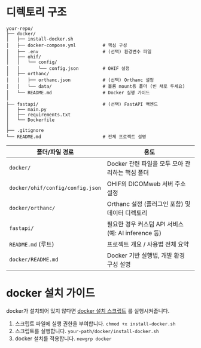 # 디렉토리 구조

```
your-repo/
├── docker/
│   ├── install-docker.sh
│   ├── docker-compose.yml          # 핵심 구성
│   ├── .env                        # (선택) 환경변수 파일
│   ├── ohif/
│   │   └── config/
│   │       └── config.json         # OHIF 설정
│   ├── orthanc/
│   │   ├── orthanc.json            # (선택) Orthanc 설정
│   │   └── data/                   # 볼륨 mount용 폴더 (빈 채로 두세요)
│   └── README.md                   # Docker 실행 가이드
│
├── fastapi/                        # (선택) FastAPI 백엔드
│   ├── main.py
│   ├── requirements.txt
│   └── Dockerfile
│
├── .gitignore
└── README.md                       # 전체 프로젝트 설명
```

| 폴더/파일 경로              | 용도                                                |
|----------------------------|-----------------------------------------------------|
| `docker/`                  | Docker 관련 파일을 모두 모아 관리하는 핵심 폴더     |
| `docker/ohif/config/config.json` | OHIF의 DICOMweb 서버 주소 설정                     |
| `docker/orthanc/`          | Orthanc 설정 (플러그인 포함) 및 데이터 디렉토리     |
| `fastapi/`                 | 필요한 경우 커스텀 API 서비스 (예: AI inference 등) |
| `README.md` (루트)         | 프로젝트 개요 / 사용법 전체 요약                   |
| `docker/README.md`         | Docker 기반 실행법, 개발 환경 구성 설명             |

# docker 설치 가이드

docker가 설치되어 있지 않다면 [docker 설치 스크립트](install-docker.sh) 를 실행시켜줍니다.

1. 스크립트 파일에 실행 권한을 부여합니다. `chmod +x install-docker.sh`
2. 스크립트를 실행합니다. `your-path/docker/install-docker.sh`
3. docker 설치를 적용합니다. `newgrp docker`
